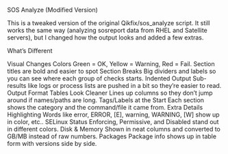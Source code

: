 SOS Analyze (Modified Version)

This is a tweaked version of the original Qikfix/sos_analyze script. It still works the same way (analyzing sosreport data from RHEL and Satellite servers), but I changed how the output looks and added a few extras.

What’s Different

Visual Changes Colors
Green = OK, Yellow = Warning, Red = Fail.
Section titles are bold and easier to spot Section Breaks
Big dividers and labels so you can see where each group of checks starts. Indented Output
Sub-results like logs or process lists are pushed in a bit so they’re easier to read.
Output Format Tables Look Cleaner
Lines up columns so they don’t jump around if names/paths are long. Tags/Labels at the Start
Each section shows the category and the command/file it came from.
Extra Details Highlighting
Words like error, ERROR, [E], warning, WARNING, [W] show up in color, etc.. SELinux Status
Enforcing, Permissive, and Disabled stand out in different colors. Disk & Memory
Shown in neat columns and converted to GB/MB instead of raw numbers. Packages
Package info shows up in table form with versions side by side.
